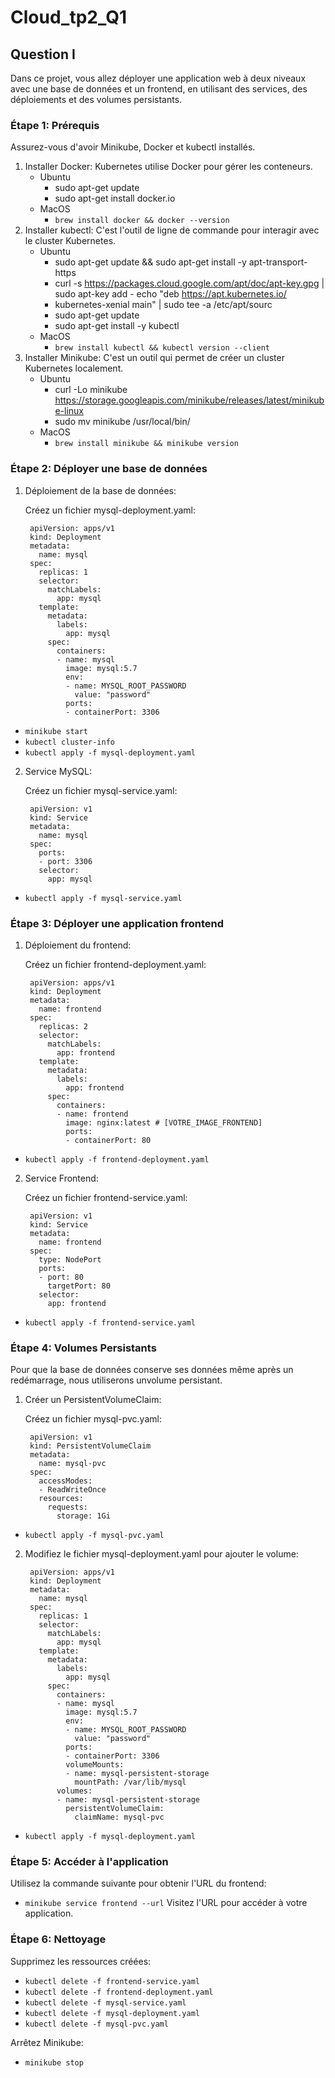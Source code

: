 # Cloud_tp2_Q1

## Question I
Dans ce projet, vous allez déployer une application web à deux niveaux avec une base de données et un frontend,
en utilisant des services, des déploiements et des volumes persistants.

### Étape 1: Prérequis
Assurez-vous d'avoir Minikube, Docker et kubectl installés.
1. Installer Docker: Kubernetes utilise Docker pour gérer les conteneurs.
    * Ubuntu
      * sudo apt-get update
      * sudo apt-get install docker.io
    * MacOS
      * `brew install docker && docker --version`
2. Installer kubectl: C'est l'outil de ligne de commande pour interagir avec le cluster Kubernetes.
    * Ubuntu
      * sudo apt-get update && sudo apt-get install -y apt-transport-https
      * curl -s https://packages.cloud.google.com/apt/doc/apt-key.gpg | sudo apt-key add - echo "deb https://apt.kubernetes.io/
      * kubernetes-xenial main" | sudo tee -a /etc/apt/sourc
      * sudo apt-get update
      * sudo apt-get install -y kubectl
    * MacOS
      * `brew install kubectl && kubectl version --client`
3. Installer Minikube: C'est un outil qui permet de créer un cluster Kubernetes localement.
    * Ubuntu
      * curl -Lo minikube https://storage.googleapis.com/minikube/releases/latest/minikube-linux
      * sudo mv minikube /usr/local/bin/
    * MacOS
      * `brew install minikube && minikube version`

### Étape 2: Déployer une base de données

1. Déploiement de la base de données:

    Créez un fichier mysql-deployment.yaml:
    
        apiVersion: apps/v1
        kind: Deployment
        metadata:
          name: mysql
        spec:
          replicas: 1
          selector:
            matchLabels:
              app: mysql
          template:
            metadata:
              labels:
                app: mysql
            spec:
              containers:
              - name: mysql
                image: mysql:5.7
                env:
                - name: MYSQL_ROOT_PASSWORD
                  value: "password"
                ports:
                - containerPort: 3306

* `minikube start`
* `kubectl cluster-info`
* `kubectl apply -f mysql-deployment.yaml`

2. Service MySQL:
    
    Créez un fichier mysql-service.yaml:
        
        apiVersion: v1
        kind: Service
        metadata:
          name: mysql
        spec:
          ports:
          - port: 3306
          selector:
            app: mysql

* `kubectl apply -f mysql-service.yaml`

### Étape 3: Déployer une application frontend
1. Déploiement du frontend:

    Créez un fichier frontend-deployment.yaml:

        apiVersion: apps/v1
        kind: Deployment
        metadata:
          name: frontend
        spec:
          replicas: 2
          selector:
            matchLabels:
              app: frontend
          template:
            metadata:
              labels:
                app: frontend
            spec:
              containers:
              - name: frontend
                image: nginx:latest # [VOTRE_IMAGE_FRONTEND]
                ports:
                - containerPort: 80

* `kubectl apply -f frontend-deployment.yaml`

2. Service Frontend:
    
    Créez un fichier frontend-service.yaml:

        apiVersion: v1
        kind: Service
        metadata:
          name: frontend
        spec:
          type: NodePort
          ports:
          - port: 80
            targetPort: 80
          selector:
            app: frontend

* `kubectl apply -f frontend-service.yaml`

### Étape 4: Volumes Persistants
Pour que la base de données conserve ses données même après un redémarrage, nous utiliserons unvolume
persistant.
1. Créer un PersistentVolumeClaim:
    
    Créez un fichier mysql-pvc.yaml:

        apiVersion: v1
        kind: PersistentVolumeClaim
        metadata:
          name: mysql-pvc
        spec:
          accessModes:
          - ReadWriteOnce
          resources:
            requests:
              storage: 1Gi

* `kubectl apply -f mysql-pvc.yaml`

2. Modifiez le fichier mysql-deployment.yaml pour ajouter le volume:

        apiVersion: apps/v1
        kind: Deployment
        metadata:
          name: mysql
        spec:
          replicas: 1
          selector:
            matchLabels:
              app: mysql
          template:
            metadata:
              labels:
                app: mysql
            spec:
              containers:
              - name: mysql
                image: mysql:5.7
                env:
                - name: MYSQL_ROOT_PASSWORD
                  value: "password"
                ports:
                - containerPort: 3306
                volumeMounts:
                - name: mysql-persistent-storage
                  mountPath: /var/lib/mysql
              volumes:
              - name: mysql-persistent-storage
                persistentVolumeClaim:
                  claimName: mysql-pvc

* `kubectl apply -f mysql-deployment.yaml`

### Étape 5: Accéder à l'application
Utilisez la commande suivante pour obtenir l'URL du frontend:
* `minikube service frontend --url`
Visitez l'URL pour accéder à votre application.

### Étape 6: Nettoyage
Supprimez les ressources créées:
* `kubectl delete -f frontend-service.yaml`
* `kubectl delete -f frontend-deployment.yaml`
* `kubectl delete -f mysql-service.yaml`
* `kubectl delete -f mysql-deployment.yaml`
* `kubectl delete -f mysql-pvc.yaml`

Arrêtez Minikube:
* `minikube stop`
